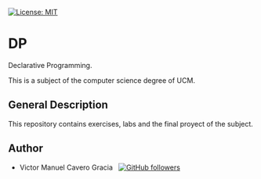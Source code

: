 [![License: MIT](https://img.shields.io/badge/License-MIT-blue.svg)](LICENSE)

# DP

Declarative Programming.

This is a subject of the computer science degree of UCM.

## General Description 

This repository contains exercises, labs and the final proyect of the subject.

## Author

* Victor Manuel Cavero Gracia &nbsp; [![GitHub followers](https://img.shields.io/github/followers/victorcavero14?label=%40victorcavero14&style=social)](https://github.com/victorcavero14)
